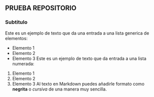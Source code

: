 ## PRUEBA REPOSITORIO
### Subtitulo
Este es un ejemplo de texto que da una entrada a una lista generica de elementos:
  - Elemento 1
  - Elemento 2
  - Elemento 3
Este es un ejemplo de texto que da entrada a una lista numerada:
1. Elemento 1
2. Elemento 2
3. Elemento 3
Al texto en Markdown puedes añadirle formato como **negrita** o *cursiva* de una manera muy sencilla.
